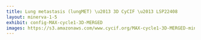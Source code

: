```yaml
---
title: Lung metastasis (lungMET) \u2013 3D CyCIF \u2013 LSP22408
layout: minerva-1-5
exhibit: config-MAX-cycle1-3D-MERGED
images: https://s3.amazonaws.com/www.cycif.org/MAX-cycle1-3D-MERGED-minerva
---
```

